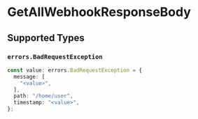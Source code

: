 # GetAllWebhookResponseBody


## Supported Types

### `errors.BadRequestException`

```typescript
const value: errors.BadRequestException = {
  message: [
    "<value>",
  ],
  path: "/home/user",
  timestamp: "<value>",
};
```

